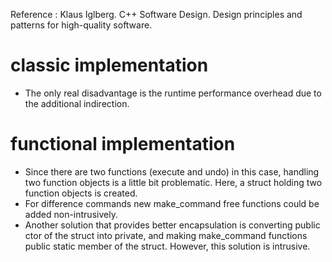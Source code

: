 Reference : Klaus Iglberg. C++ Software Design. Design principles and patterns for high-quality software.
# classic implementation
* The only real disadvantage is the runtime performance overhead due to the additional indirection.
# functional implementation
* Since there are two functions (execute and undo) in this case, handling two function objects is a little bit problematic. Here, a struct holding two function objects is created.
* For difference commands new make_command free functions could be added non-intrusively.
* Another solution that provides better encapsulation is converting public ctor of the struct into private, and making make_command functions public static member of the struct. However, this solution is intrusive.
